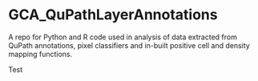 # GCA_QuPathLayerAnnotations
A repo for Python and R code used in analysis of data extracted from QuPath annotations, pixel classifiers and in-built positive cell and density mapping functions. 

Test